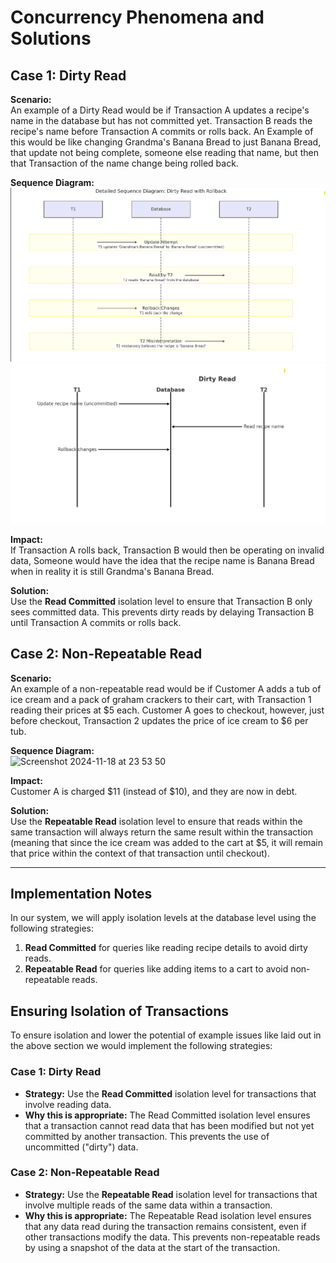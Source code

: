 
# Concurrency Phenomena and Solutions

## Case 1: Dirty Read
**Scenario:**  
An example of a Dirty Read would be if Transaction A updates a recipe's name in the database but has not committed yet. Transaction B reads the recipe's name before Transaction A commits or rolls back. An Example of this would be like changing Grandma's Banana Bread to just Banana Bread, that update not being complete, someone else reading that name, but then that Transaction of the name change being rolled back. 

**Sequence Diagram:**  
![Dirty Read](dirtyReadpt1.png)
![Dirty Read Diagram](dirtyReadPt2.png)

**Impact:**  
If Transaction A rolls back, Transaction B would then be operating on invalid data, Someone would have the idea that the recipe name is Banana Bread when in reality it is still Grandma's Banana Bread. 

**Solution:**  
Use the **Read Committed** isolation level to ensure that Transaction B only sees committed data. This prevents dirty reads by delaying Transaction B until Transaction A commits or rolls back.

## Case 2: Non-Repeatable Read
**Scenario:**  
An example of a non-repeatable read would be if Customer A adds a tub of ice cream and a pack of graham crackers to their cart, with Transaction 1 reading their prices at $5 each. Customer A goes to checkout, however, just before checkout, Transaction 2 updates the price of ice cream to $6 per tub.

**Sequence Diagram:**  
<img width="370" alt="Screenshot 2024-11-18 at 23 53 50" src="https://github.com/user-attachments/assets/f3f1e8e1-f03b-4ec1-a888-b53b00dc9e65">

**Impact:**  
Customer A is charged $11 (instead of $10), and they are now in debt.

**Solution:**  
Use the **Repeatable Read** isolation level to ensure that reads within the same transaction will always return the same result within the transaction (meaning that since the ice cream was added to the cart at $5, it will remain that price within the context of that transaction until checkout).

---

## Implementation Notes
In our system, we will apply isolation levels at the database level using the following strategies:

1. **Read Committed** for queries like reading recipe details to avoid dirty reads.
2. **Repeatable Read** for queries like adding items to a cart to avoid non-repeatable reads.

## Ensuring Isolation of Transactions

To ensure isolation and lower the potential of example issues like laid out in the above section we would implement the  following strategies:

### Case 1: Dirty Read
- **Strategy:** Use the **Read Committed** isolation level for transactions that involve reading data.
- **Why this is appropriate:** The Read Committed isolation level ensures that a transaction cannot read data that has been modified but not yet committed by another transaction. This prevents the use of uncommitted ("dirty") data.
### Case 2: Non-Repeatable Read
- **Strategy:** Use the **Repeatable Read** isolation level for transactions that involve multiple reads of the same data within a transaction.
- **Why this is appropriate:** The Repeatable Read isolation level ensures that any data read during the transaction remains consistent, even if other transactions modify the data. This prevents non-repeatable reads by using a snapshot of the data at the start of the transaction. 

